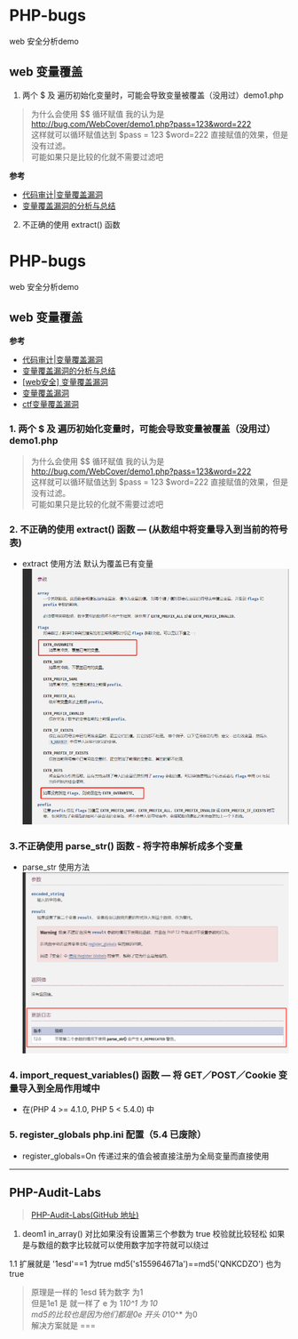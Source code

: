 # PHP-bugs
web 安全分析demo

## web 变量覆盖
1. 两个 $ 及 遍历初始化变量时，可能会导致变量被覆盖（没用过）demo1.php
> 为什么会使用 $$ 循环赋值 我的认为是 http://bug.com/WebCover/demo1.php?pass=123&word=222<br>
> 这样就可以循环赋值达到 $pass = 123 $word=222 直接赋值的效果，但是没有过滤。<br>
> 可能如果只是比较的化就不需要过滤吧

**参考**
 - [代码审计|变量覆盖漏洞](https://www.freebuf.com/column/150731.html)
 - [变量覆盖漏洞的分析与总结](https://cloud.tencent.com/developer/article/1515390)
2. 不正确的使用 extract() 函数
# PHP-bugs
web 安全分析demo

## web 变量覆盖
**参考**
 - [代码审计|变量覆盖漏洞](https://www.freebuf.com/column/150731.html)
 - [变量覆盖漏洞的分析与总结](https://cloud.tencent.com/developer/article/1515390)
 - [[web安全] 变量覆盖漏洞](https://blog.csdn.net/hitwangpeng/article/details/45972099)
 - [变量覆盖漏洞](https://www.zybuluo.com/1kbfree/note/1135811)
 - [ctf变量覆盖漏洞](https://www.cnblogs.com/wfzWebSecuity/p/7295705.html)
### 1. 两个 $ 及 遍历初始化变量时，可能会导致变量被覆盖（没用过）demo1.php
> 为什么会使用 $$ 循环赋值 我的认为是 http://bug.com/WebCover/demo1.php?pass=123&word=222<br>
> 这样就可以循环赋值达到 $pass = 123 $word=222 直接赋值的效果，但是没有过滤。<br>
> 可能如果只是比较的化就不需要过滤吧

### 2. 不正确的使用 extract() 函数 — (从数组中将变量导入到当前的符号表)<br>
 - extract 使用方法 默认为覆盖已有变量
    ![extract() 用法](img/WebCover/deom2.png)
### 3.不正确使用 parse_str() 函数 - 将字符串解析成多个变量<br>
 - parse_str 使用方法 
    ![parse_str() 用法](img/WebCover/demo3.png)
### 4. import_request_variables() 函数 — 将 GET／POST／Cookie 变量导入到全局作用域中
- 在(PHP 4 >= 4.1.0, PHP 5 < 5.4.0) 中
### 5. register_globals php.ini 配置（5.4 已废除）
- register_globals=On 传递过来的值会被直接注册为全局变量而直接使用

<hr>

## PHP-Audit-Labs
>[PHP-Audit-Labs(GitHub 地址)](https://github.com/hongriSec/PHP-Audit-Labs)

1. deom1 in_array() 对比如果没有设置第三个参数为 true 校验就比较轻松 如果是与数组的数字比较就可以使用数字加字符就可以绕过

1.1 扩展就是 '1esd'==1 为true  md5('s155964671a')==md5('QNKCDZO') 也为true 
>原理是一样的 1esd 转为数字 为1<br>
>但是1e1 是 就一样了 e 为 1*10^1 为 10<br>
>md5的比较也是因为他们都是0e 开头  0*10^* 为0<br>
>解决方案就是 ===
